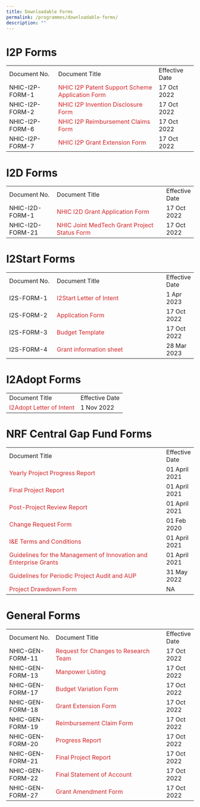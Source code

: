 ```yaml
---
title: Downloadable Forms
permalink: /programmes/downloadable-forms/
description: ""
---
```

# I2P Forms
 
 <table>
   <tbody>
      <tr>
         <td>Document No.</td>
         <td>Document Title</td>
         <td>Effective Date</td>
      </tr>
      <tr>
         <td>NHIC-I2P-FORM-1</td>
         <td><a style="color: rgb(211, 38, 42); text-decoration: none; outline: none;" target="_blank" href="https://for.sg/nhic-i2p">NHIC I2P Patent Support Scheme Application Form</a></td>
         <td>17 Oct 2022</td>
      </tr>
      <tr>
         <td>NHIC-I2P-FORM-2</td>
         <td><a style="color: rgb(211, 38, 42); text-decoration: none; outline: none;" target="_blank" href="https://nhic.sg/web/images/NHIC/documents/I2P/NHIC-I2P-2_I2P_Invention_Disclosure_Form_v4.0.docx">NHIC I2P Invention Disclosure Form</a></td>
         <td>17 Oct 2022</td>
      </tr>
      <tr>
         <td>NHIC-I2P-FORM-6</td>
         <td><a style="color: rgb(211, 38, 42); text-decoration: none; outline: none;" target="_blank" href="https://nhic.sg/web/images/NHIC/documents/I2P/NHIC-I2P-6_NHIC_I2P_Reimbursement_Claims_Form_v15.0.xlsx">NHIC I2P Reimbursement Claims Form</a></td>
         <td>17 Oct 2022</td>
      </tr>
      <tr>
         <td>NHIC-I2P-FORM-7</td>
         <td><a style="color: rgb(211, 38, 42); text-decoration: none; outline: none;" target="_blank" href="https://nhic.sg/web/images/NHIC/documents/I2P/NHIC-I2P-7_Grant_Extension_Form_v14.0.docx">NHIC I2P Grant Extension Form</a></td>
         <td>17 Oct 2022</td>
      </tr>
   </tbody>
</table>

# I2D Forms

<table>
   <tbody>
      <tr>
         <td style="width: 149.25px;">Document No.</td>
         <td style="width: 490.688px;">Document Title</td>
         <td>Effective Date</td>
      </tr>
      <tr>
         <td>NHIC-I2D-FORM-1</td>
         <td><a style="color: rgb(211, 38, 42); text-decoration: none; outline: none;" target="_blank" href="https://nhic.sg/web/images/NHIC/documents/I2D/NHIC-I2D-1_I2D_Grant_Application_Form_v18.0.docx">NHIC I2D Grant Application Form</a></td>
         <td>17 Oct 2022</td>
      </tr>
      <tr>
         <td>NHIC-I2D-FORM-21</td>
         <td><a style="color: rgb(211, 38, 42); text-decoration: none; outline: none;" target="_blank" href="https://nhic.sg/web/images/NHIC/documents/I2D/NHIC-I2D-Form-21_NHIC_Joint_MedTech_Grant_Project_Status_Form_V5.0.docx">NHIC Joint MedTech Grant Project Status Form</a></td>
         <td>17 Oct 2022</td>
      </tr>
   </tbody>
</table>

# I2Start Forms
<table>
   <tbody>
      <tr>
         <td style="width: 149.25px;">Document No.</td>
         <td style="width: 490.688px;">Document Title</td>
         <td>Effective Date</td>
      </tr>
      <tr>
         <td>I2S-FORM-1</td>
         <td><a style="color: rgb(211, 38, 42); text-decoration: none; outline: none;" target="_blank" href="https://nhic.sg/web/images/NHIC/documents/I2Start/I2S-1_Letter-of-Intent-v6.0.docx">I2Start Letter of Intent</a></td>
         <td>1 Apr 2023</td>
      </tr>
      <tr>
         <td>I2S-FORM-2</td>
         <td><a style="color: rgb(211, 38, 42); text-decoration: none; outline: none;" target="_blank" href="https://nhic.sg/web/images/NHIC/documents/I2Start/I2S-2_Application_Form_v5.0.docx">Application Form</a></td>
         <td>17 Oct 2022</td>
      </tr>
      <tr>
         <td>I2S-FORM-3</td>
         <td><a style="color: rgb(211, 38, 42); text-decoration: none; outline: none;" target="_blank" href="https://nhic.sg/web/images/NHIC/documents/I2Start/I2S-3_Budget_Template_v3.0.xlsx">Budget Template</a></td>
         <td>17 Oct 2022</td>
      </tr>
      <tr>
         <td>I2S-FORM-4</td>
         <td><a style="color: rgb(211, 38, 42); text-decoration: none; outline: none;" target="_blank" href="https://nhic.sg/web/images/NHIC/documents/I2Start/Innovation_to_Startup_I2START_grant_information_sheet.pdf">Grant information sheet</a></td>
         <td>28 Mar 2023</td>
      </tr>
   </tbody>
</table>

# I2Adopt Forms

<table>
   <tbody>
      <tr>
         <td>Document Title</td>
         <td>Effective Date</td>
      </tr>
      <tr>
         <td><a style="color: rgb(211, 38, 42); text-decoration: none; outline: none;" target="_blank" href="https://nhic.sg/web/images/NHIC/documents/I2Adopt/I2Adopt_Letter_of_Intent_Template_Nov_2022.pptx">I2Adopt Letter of Intent</a></td>
         <td>1 Nov 2022</td>
      </tr>
   </tbody>
</table>
 

# NRF Central Gap Fund Forms

<table>
   <tbody>
      <tr>
         <td style="width: 661.406px;">Document Title</td>
         <td>Effective Date</td>
      </tr>
      <tr>
         <td><a style="color: rgb(211, 38, 42); text-decoration: none; outline: none;" target="_blank" href="https://nhic.sg/web/images/NHIC/documents/NRFCentralGap/Central_Gap_Fund_Yearly_Progress_Reports_v3.0.docx">Yearly Project Progress Report</a></td>
         <td>01 April 2021</td>
      </tr>
      <tr>
         <td><a style="color: rgb(211, 38, 42); text-decoration: none; outline: none;" target="_blank" href="https://nhic.sg/web/images/NHIC/documents/NRFCentralGap/Central_Gap_Fund_Final_Progress_Reports_v3.0.docx">Final Project Report</a></td>
         <td>01 April 2021</td>
      </tr>
      <tr>
         <td><a style="color: rgb(211, 38, 42); text-decoration: none; outline: none;" target="_blank" href="https://nhic.sg/web/images/NHIC/documents/NRFCentralGap/Central_Gap_Fund_Post_Progress_Reports_v3.0.docx">Post-Project Review Report</a></td>
         <td>01 April 2021</td>
      </tr>
      <tr>
         <td><a style="color: rgb(211, 38, 42); text-decoration: none; outline: none;" target="_blank" href="https://nhic.sg/web/images/NHIC/documents/NRFCentralGap/Change_Request_Form_v1.0_1.docx">Change Request Form</a></td>
         <td>01 Feb 2020</td>
      </tr>
      <tr>
         <td><a style="color: rgb(211, 38, 42); text-decoration: none; outline: none;" target="_blank" href="https://nhic.sg/web/images/NHIC/documents/NRFCentralGap/IE_Terms_and_Conditions_V3.pdf">I&amp;E Terms and Conditions</a></td>
         <td>01 April 2021</td>
      </tr>
      <tr>
         <td><a style="color: rgb(211, 38, 42); text-decoration: none; outline: none;" target="_blank" href="/files/guidelines_for_the_management_of_innovation_and_enterprise_grants_v3.pdf">Guidelines for the Management of Innovation and Enterprise Grants</a></td>
         <td>01 April 2021</td>
      </tr>
      <tr>
         <td><a style="color: rgb(211, 38, 42); text-decoration: none; outline: none;" target="_blank" href="https://nhic.sg/web/images/NHIC/documents/NRFCentralGap/NRF-Project_AUP.pdf">Guidelines for Periodic Project Audit and AUP</a></td>
         <td>31 May 2022</td>
      </tr>
      <tr>
         <td><a style="color: rgb(211, 38, 42); text-decoration: none; outline: none;" target="_blank" href="https://nhic.sg/web/images/NHIC/documents/NRFCentralGap/Project_Drawdown_Form-17June2022.xlsx">Project Drawdown Form</a></td>
         <td>NA</td>
      </tr>
   </tbody>
</table>

# General Forms
<table>
   <tbody>
      <tr>
         <td style="width: 149.25px;">Document No.</td>
         <td style="width: 490.688px;">Document Title</td>
         <td>Effective Date</td>
      </tr>
      <tr>
         <td>NHIC-GEN-FORM-11</td>
         <td><a style="color: rgb(211, 38, 42); text-decoration: none; outline: none;" target="_blank" href="https://nhic.sg/web/images/NHIC/documents/General/NHIC-GEN-11_Request_for_Changes_to_Research_Team_v8.0.docx">Request for Changes to Research Team</a></td>
         <td>17 Oct 2022</td>
      </tr>
      <tr>
         <td>NHIC-GEN-FORM-13</td>
         <td><a style="color: rgb(211, 38, 42); text-decoration: none; outline: none;" target="_blank" href="https://nhic.sg/web/images/NHIC/documents/General/NHIC-GEN-13_Manpower_Listing_v3.0.xlsx">Manpower Listing</a></td>
         <td>17 Oct 2022</td>
      </tr>
      <tr>
         <td>NHIC-GEN-FORM-17</td>
         <td><a style="color: rgb(211, 38, 42); text-decoration: none; outline: none;" target="_blank" href="https://nhic.sg/web/images/NHIC/documents/General/NHIC-GEN-17_Budget_Variation_Form_V9.0.docx">Budget Variation Form</a></td>
         <td>17 Oct 2022</td>
      </tr>
      <tr>
         <td>NHIC-GEN-FORM-18</td>
         <td><a style="color: rgb(211, 38, 42); text-decoration: none; outline: none;" target="_blank" href="https://nhic.sg/web/images/NHIC/documents/General/NHIC-GEN-18_Grant_Extension_Form_v7.0.docx">Grant Extension Form</a></td>
         <td>17 Oct 2022</td>
      </tr>
      <tr>
         <td>NHIC-GEN-FORM-19</td>
         <td><a style="color: rgb(211, 38, 42); text-decoration: none; outline: none;" target="_blank" href="https://nhic.sg/web/images/NHIC/documents/General/NHIC-GEN-19_Reimbursement_Claim_Form_v10.0.xlsx">Reimbursement Claim Form</a></td>
         <td>17 Oct 2022</td>
      </tr>
      <tr>
         <td>NHIC-GEN-FORM-20</td>
         <td><a style="color: rgb(211, 38, 42); text-decoration: none; outline: none;" target="_blank" href="https://nhic.sg/web/images/NHIC/documents/General/NHIC-GEN-20_Progress_Report_v10.0.doc">Progress Report</a></td>
         <td>17 Oct 2022</td>
      </tr>
      <tr>
         <td>NHIC-GEN-FORM-21</td>
         <td><a style="color: rgb(211, 38, 42); text-decoration: none; outline: none;" target="_blank" href="https://nhic.sg/web/images/NHIC/documents/General/NHIC-GEN-21_Final_Project_Report_v8.0.doc">Final Project Report</a></td>
         <td>17 Oct 2022</td>
      </tr>
      <tr>
         <td>NHIC-GEN-FORM-22</td>
         <td><a style="color: rgb(211, 38, 42); text-decoration: none; outline: none;" target="_blank" href="https://nhic.sg/web/images/NHIC/documents/General/NHIC-GEN-22_Final_Statement_of_Account_v5.0.docx">Final Statement of Account</a></td>
         <td>17 Oct 2022</td>
      </tr>
      <tr>
         <td>NHIC-GEN-FORM-27</td>
         <td><a style="color: rgb(211, 38, 42); text-decoration: none; outline: none;" target="_blank" href="https://nhic.sg/web/images/NHIC/documents/General/NHIC-GEN-27_Grant_Amendment_Form_v5.0.docx">Grant Amendment Form</a></td>
         <td>17 Oct 2022</td>
      </tr>
   </tbody>
</table>